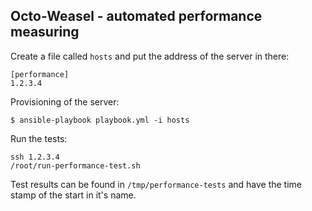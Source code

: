 ## Octo-Weasel - automated performance measuring

Create a file called `hosts` and put the address of the server in there:

```
[performance]
1.2.3.4
```

Provisioning of the server:

```
$ ansible-playbook playbook.yml -i hosts
```

Run the tests:

```
ssh 1.2.3.4
/root/run-performance-test.sh
```

Test results can be found in `/tmp/performance-tests` and have the time stamp of the start in it's name.
